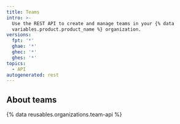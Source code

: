 ```yaml
---
title: Teams
intro: >-
  Use the REST API to create and manage teams in your {% data
  variables.product.product_name %} organization.
versions:
  fpt: '*'
  ghae: '*'
  ghec: '*'
  ghes: '*'
topics:
  - API
autogenerated: rest
---
```


## About teams

{% data reusables.organizations.team-api %}

<!-- Content after this section is automatically generated -->

